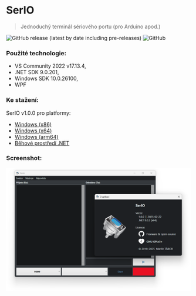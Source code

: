 # SerIO
> Jednoduchý terminál sériového portu (pro Arduino apod.)

![GitHub release (latest by date including pre-releases)](https://img.shields.io/github/v/release/ma-ta/serio?include_prereleases)
![GitHub](https://img.shields.io/github/license/ma-ta/serio)

### Použité technologie:

- VS Community 2022 v17.13.4,
- .NET SDK 9.0.201,
- Windows SDK 10.0.26100,
- WPF

### Ke stažení:

SerIO v1.0.0 pro platformy:

- [Windows (x86)](//github.com/ma-ta/serio/releases/download/latest/Serio-x86.exe)
- [Windows (x64)](//github.com/ma-ta/serio/releases/download/latest/Serio-x64.exe)
- [Windows (arm64)](//github.com/ma-ta/serio/releases/download/latest/Serio-arm64.exe)
- [Běhové prostředí .NET](//dotnet.microsoft.com/download/dotnet/current/runtime)

### Screenshot:

![Screenshot aplikace Serio v1.0](/serio_v1.0.png)
